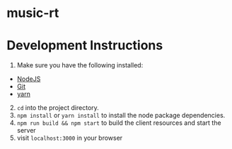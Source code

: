 # music-rt

# Development Instructions

1) Make sure you have the following installed:

- [NodeJS](https://nodejs.org/en/)
- [Git](https://git-scm.com/)
- [yarn](https://yarnpkg.com/en/docs/install)

2) `cd` into the project directory.
3) `npm install` or `yarn install` to install the node package dependencies.
4) `npm run build && npm start` to build the client resources and start the server
5) visit `localhost:3000` in your browser 
